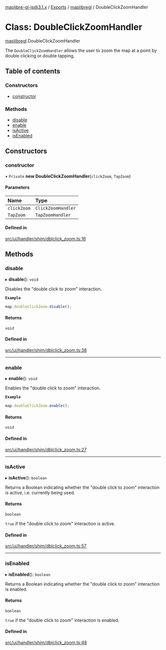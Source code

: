 [maplibre-gl-js@3.1.x](../README.md) / [Exports](../modules.md) / [maplibregl](../modules/maplibregl.md) / DoubleClickZoomHandler

# Class: DoubleClickZoomHandler

[maplibregl](../modules/maplibregl.md).DoubleClickZoomHandler

The `DoubleClickZoomHandler` allows the user to zoom the map at a point by
double clicking or double tapping.

## Table of contents

### Constructors

- [constructor](maplibregl.DoubleClickZoomHandler.md#constructor)

### Methods

- [disable](maplibregl.DoubleClickZoomHandler.md#disable)
- [enable](maplibregl.DoubleClickZoomHandler.md#enable)
- [isActive](maplibregl.DoubleClickZoomHandler.md#isactive)
- [isEnabled](maplibregl.DoubleClickZoomHandler.md#isenabled)

## Constructors

### constructor

• `Private` **new DoubleClickZoomHandler**(`clickZoom`, `TapZoom`)

#### Parameters

| Name | Type |
| :------ | :------ |
| `clickZoom` | `ClickZoomHandler` |
| `TapZoom` | `TapZoomHandler` |

#### Defined in

[src/ui/handler/shim/dblclick_zoom.ts:16](https://github.com/maplibre/maplibre-gl-js/blob/972e15f62/src/ui/handler/shim/dblclick_zoom.ts#L16)

## Methods

### disable

▸ **disable**(): `void`

Disables the "double click to zoom" interaction.

**`Example`**

```ts
map.doubleClickZoom.disable();
```

#### Returns

`void`

#### Defined in

[src/ui/handler/shim/dblclick_zoom.ts:38](https://github.com/maplibre/maplibre-gl-js/blob/972e15f62/src/ui/handler/shim/dblclick_zoom.ts#L38)

___

### enable

▸ **enable**(): `void`

Enables the "double click to zoom" interaction.

**`Example`**

```ts
map.doubleClickZoom.enable();
```

#### Returns

`void`

#### Defined in

[src/ui/handler/shim/dblclick_zoom.ts:27](https://github.com/maplibre/maplibre-gl-js/blob/972e15f62/src/ui/handler/shim/dblclick_zoom.ts#L27)

___

### isActive

▸ **isActive**(): `boolean`

Returns a Boolean indicating whether the "double click to zoom" interaction is active, i.e. currently being used.

#### Returns

`boolean`

`true` if the "double click to zoom" interaction is active.

#### Defined in

[src/ui/handler/shim/dblclick_zoom.ts:57](https://github.com/maplibre/maplibre-gl-js/blob/972e15f62/src/ui/handler/shim/dblclick_zoom.ts#L57)

___

### isEnabled

▸ **isEnabled**(): `boolean`

Returns a Boolean indicating whether the "double click to zoom" interaction is enabled.

#### Returns

`boolean`

`true` if the "double click to zoom" interaction is enabled.

#### Defined in

[src/ui/handler/shim/dblclick_zoom.ts:48](https://github.com/maplibre/maplibre-gl-js/blob/972e15f62/src/ui/handler/shim/dblclick_zoom.ts#L48)
